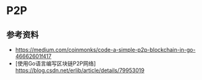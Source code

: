 # P2P

## 参考资料
* https://medium.com/coinmonks/code-a-simple-p2p-blockchain-in-go-46662601f417
* [使用Go语言编写区块链P2P网络] https://blog.csdn.net/erlib/article/details/79953019